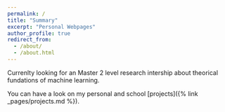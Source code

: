 ```yaml
---
permalink: /
title: "Summary"
excerpt: "Personal Webpages"
author_profile: true
redirect_from:
  - /about/
  - /about.html
---
```


Currenlty looking for an Master 2 level research intership about theorical fundations of machine learning.

You can have a look on my personal and school  [projects]({% link _pages/projects.md %}).
